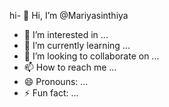 hi- 👋 Hi, I’m @Mariyasinthiya
- 👀 I’m interested in ...
- 🌱 I’m currently learning ...
- 💞️ I’m looking to collaborate on ...
- 📫 How to reach me ...
- 😄 Pronouns: ...
- ⚡ Fun fact: ...

<!---
Mariyasinthiya/Mariyasinthiya is a ✨ special ✨ repository because its `README.md` (this file) appears on your GitHub profile.
You can click the Preview link to take a look at your changes.
--->
